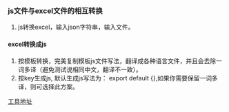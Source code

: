 ### js文件与excel文件的相互转换
1. js转换excel，输入json字符串，输入文件。
#### excel转换成js
1. 按模板转换，完美复制模板js文件写法，翻译成各种语言文件，并且会去除一词多译（避免测试说相同中文，翻译不一致）。
2. 按key生成js, 默认生成js写法为： export default {},如果你需要保留一词多译，则可选择此方案。 

[工具地址](http://192.168.19.13:81)

